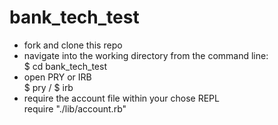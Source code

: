 # bank_tech_test

- fork and clone this repo
- navigate into the working directory from the command line:<br/>$ cd bank_tech_test
- open PRY or IRB<br/>$ pry / $ irb
- require the account file within your chose REPL<br/>require "./lib/account.rb"
